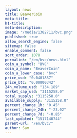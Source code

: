 ```yaml
---
layout: news
title: BeaverCoin
meta-title: 
h1-title: 
meta-description: 
image: "/media/1382711/bvc.png"
published: true
allow_search_engine: false
sitemap: false
enable_comment: false
sort_order: 1078
permalink: "/en/bvc/news.html"
coin_a_symbol: "BVC"
coin_a_name: "BeaverCoin"
coin_a_lower_case: "bvc"
price_usd: "0.0401837"
price_btc: "0.00000342"
24h_volume_usd: "134.189"
market_cap_usd: "3115258.0"
total_supply: "3115258.0"
available_supply: "3115258.0"
percent_change_1h: "0.45"
percent_change_24h: "-23.02"
percent_change_7d: "-0.85"
last_updated: "1517140744"
parent-url: "/en/bvc/"
author: Sam
---
```


